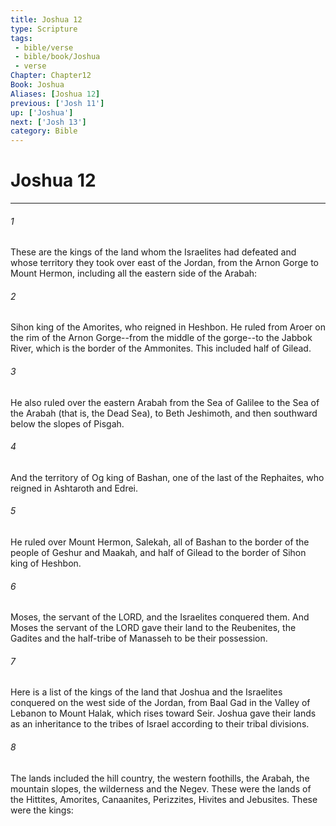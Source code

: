 ```yaml
---
title: Joshua 12
type: Scripture
tags:
 - bible/verse
 - bible/book/Joshua
 - verse
Chapter: Chapter12
Book: Joshua
Aliases: [Joshua 12]
previous: ['Josh 11']
up: ['Joshua']
next: ['Josh 13']
category: Bible
---
```

# Joshua 12

***


###### 1 
These are the kings of the land whom the Israelites had defeated and whose territory they took over east of the Jordan, from the Arnon Gorge to Mount Hermon, including all the eastern side of the Arabah: 

###### 2 
Sihon king of the Amorites, who reigned in Heshbon. He ruled from Aroer on the rim of the Arnon Gorge--from the middle of the gorge--to the Jabbok River, which is the border of the Ammonites. This included half of Gilead. 

###### 3 
He also ruled over the eastern Arabah from the Sea of Galilee to the Sea of the Arabah (that is, the Dead Sea), to Beth Jeshimoth, and then southward below the slopes of Pisgah. 

###### 4 
And the territory of Og king of Bashan, one of the last of the Rephaites, who reigned in Ashtaroth and Edrei. 

###### 5 
He ruled over Mount Hermon, Salekah, all of Bashan to the border of the people of Geshur and Maakah, and half of Gilead to the border of Sihon king of Heshbon. 

###### 6 
Moses, the servant of the LORD, and the Israelites conquered them. And Moses the servant of the LORD gave their land to the Reubenites, the Gadites and the half-tribe of Manasseh to be their possession. 

###### 7 
Here is a list of the kings of the land that Joshua and the Israelites conquered on the west side of the Jordan, from Baal Gad in the Valley of Lebanon to Mount Halak, which rises toward Seir. Joshua gave their lands as an inheritance to the tribes of Israel according to their tribal divisions. 

###### 8 
The lands included the hill country, the western foothills, the Arabah, the mountain slopes, the wilderness and the Negev. These were the lands of the Hittites, Amorites, Canaanites, Perizzites, Hivites and Jebusites. These were the kings: 
